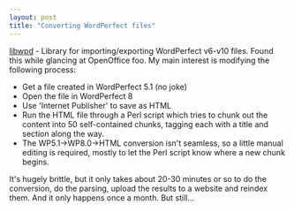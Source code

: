 ```yaml
---
layout: post
title: "Converting WordPerfect files"
---
```




<a href="http://libwpd.sourceforge.net/index.html">libwpd</a> - Library for importing/exporting WordPerfect v6-v10 files. Found this while glancing at OpenOffice foo. My main interest is modifying the following process:
<ul>
 <li>Get a file created in WordPerfect 5.1 (no joke)
 <li>Open the file in WordPerfect 8
 <li>Use 'Internet Publisher' to save as HTML
 <li>Run the HTML file through a Perl script which tries to chunk out the content into 50 self-contained chunks, tagging each with a title and section along the way.
 <li>The WP5.1->WP8.0->HTML conversion isn't seamless, so a little manual editing is required, mostly to let the Perl script know where a new chunk begins.
</ul>

<p>It's hugely brittle, but it only takes about 20-30 minutes or so to do the conversion, do the parsing, upload the results to a website and reindex them. And it only happens once a month. But still...</p>


